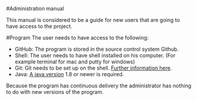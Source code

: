 #Administration manual

This manual is considered to be a guide for new users that are going to have access to the project.

#Program
The user needs to have access to the following:

* GitHub: The program is stored in the source control system Github.
* Shell: The user needs to have shell installed on his computer. (For example terminal for mac and putty for windows)
* Git: Git needs to be set up on the shell. [Further information here](http://git-scm.com/book/en/v2/Getting-Started-Installing-Git "a Safari extension"). </br>
* Java: [A java version](https://java.com/en/download/ "java") 1.8 or newer is required. </br>

Because the program has continuous delivery the administrator has nothing to do with new versions of the program. 

